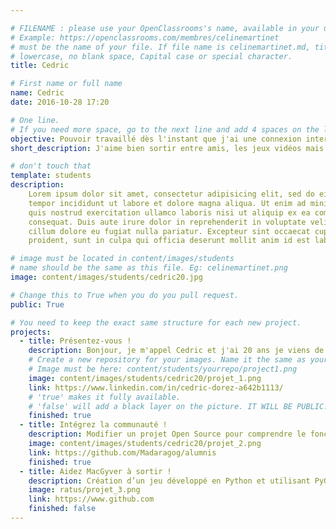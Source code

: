 ```yaml
---

# FILENAME : please use your OpenClassrooms's name, available in your url.
# Example: https://openclassrooms.com/membres/celinemartinet
# must be the name of your file. If file name is celinemartinet.md, title is celinemartinet.
# lowercase, no blank space, Capital case or special character.
title: Cedric

# First name or full name
name: Cedric
date: 2016-10-28 17:20

# One line.
# If you need more space, go to the next line and add 4 spaces on the left, as in 'description'.
objective: Pouvoir travaillé dès l'instant que j'ai une connexion internet parceque j'ai envie d'apprendre des langues en voyageant tout en faisant un métier que j'aime.
short_description: J'aime bien sortir entre amis, les jeux vidéos mais surtout en vr, les animes ...

# don't touch that
template: students
description:
    Lorem ipsum dolor sit amet, consectetur adipisicing elit, sed do eiusmod
    tempor incididunt ut labore et dolore magna aliqua. Ut enim ad minim veniam,
    quis nostrud exercitation ullamco laboris nisi ut aliquip ex ea commodo
    consequat. Duis aute irure dolor in reprehenderit in voluptate velit esse
    cillum dolore eu fugiat nulla pariatur. Excepteur sint occaecat cupidatat non
    proident, sunt in culpa qui officia deserunt mollit anim id est laborum.

# image must be located in content/images/students
# name should be the same as this file. Eg: celinemartinet.png
image: content/images/students/cedric20.jpg

# Change this to True when you do you pull request.
public: True

# You need to keep the exact same structure for each new project.
projects:
  - title: Présentez-vous !
    description: Bonjour, je m'appel Cedric et j'ai 20 ans je viens de démarrer la formation. 
    # Create a new repository for your images. Name it the same as your nickname and profile picture.
    # Image must be here: content/students/yourrepo/project1.png
    image: content/images/students/cedric20/projet_1.png
    link: https://www.linkedin.com/in/cedric-dorez-a642b1113/
    # 'true' makes it fully available.
    # 'false' will add a black layer on the picture. IT WILL BE PUBLIC!
    finished: true
  - title: Intégrez la communauté !
    description: Modifier un projet Open Source pour comprendre le fonctionnement de Git, de Github et des pull requests. 
    image: content/images/students/cedric20/projet_2.png
    link: https://github.com/Madaragog/alumnis
    finished: true
  - title: Aidez MacGyver à sortir !
    description: Création d’un jeu développé en Python et utilisant PyGame.
    image: ratus/projet_3.png
    link: https://www.github.com
    finished: false
---
```

